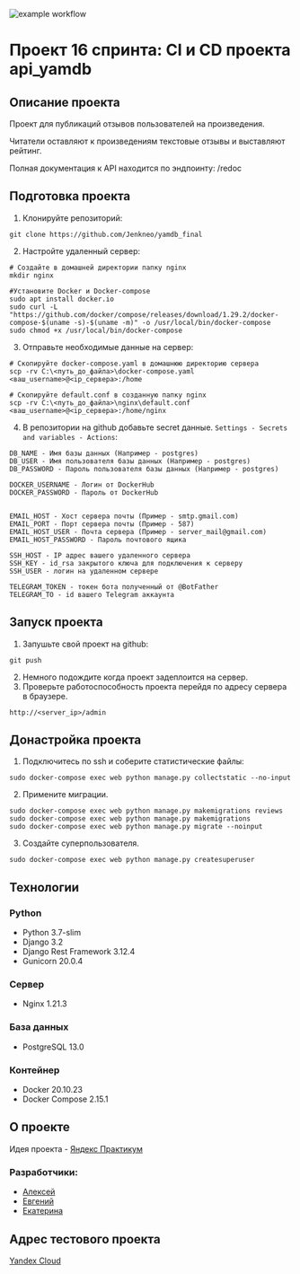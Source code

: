 ![example workflow](https://github.com/jenkneo/yamdb_final/actions/workflows/yamdb_workflow.yml/badge.svg)

# Проект 16 спринта: CI и CD проекта api_yamdb
## Описание проекта

Проект для публикаций отзывов пользователей на произведения.

Читатели оставляют к произведениям текстовые отзывы и выставляют рейтинг.

Полная документация к API находится по эндпоинту: /redoc


## Подготовка проекта

1. Клонируйте репозиторий:
```      
git clone https://github.com/Jenkneo/yamdb_final
```
2. Настройте удаленный сервер:
```
# Создайте в домашней директории папку nginx
mkdir nginx

#Установите Docker и Docker-compose
sudo apt install docker.io
sudo curl -L "https://github.com/docker/compose/releases/download/1.29.2/docker-compose-$(uname -s)-$(uname -m)" -o /usr/local/bin/docker-compose
sudo chmod +x /usr/local/bin/docker-compose
```
3. Отправьте необходимые данные на сервер:
```
# Скопируйте docker-compose.yaml в домашнюю директорию сервера
scp -rv C:\<путь_до_файла>\docker-compose.yaml <ваш_username>@<ip_сервера>:/home

# Скопируйте default.conf в созданную папку nginx
scp -rv C:\<путь_до_файла>\nginx\default.conf <ваш_username>@<ip_сервера>:/home/nginx
```
4. В репозитории на github добавьте secret данные. `Settings - Secrets and variables - Actions`:
```
DB_NAME - Имя базы данных (Например - postgres)
DB_USER - Имя пользователя базы данных (Например - postgres)
DB_PASSWORD - Пароль пользователя базы данных (Например - postgres)

DOCKER_USERNAME - Логин от DockerHub
DOCKER_PASSWORD - Пароль от DockerHub


EMAIL_HOST - Хост сервера почты (Пример - smtp.gmail.com) 
EMAIL_PORT - Порт сервера почты (Пример - 587) 
EMAIL_HOST_USER - Почта сервера (Пример - server_mail@gmail.com) 
EMAIL_HOST_PASSWORD - Пароль почтового ящика

SSH_HOST - IP адрес вашего удаленного сервера
SSH_KEY - id_rsa закрытого ключа для подключения к серверу
SSH_USER - логин на удаленном сервере

TELEGRAM_TOKEN - токен бота полученный от @BotFather
TELEGRAM_TO - id вашего Telegram аккаунта
```

## Запуск проекта
1. Запушьте свой проект на github:
```
git push
```
2. Немного подождите когда проект задеплоится на сервер.
3. Проверьте работоспособность проекта перейдя по адресу сервера в браузере.
```
http://<server_ip>/admin
```
## Донастройка проекта
1. Подключитесь по ssh и соберите статистические файлы:
```
sudo docker-compose exec web python manage.py collectstatic --no-input
```
2. Примените миграции.
```
sudo docker-compose exec web python manage.py makemigrations reviews
sudo docker-compose exec web python manage.py makemigrations
sudo docker-compose exec web python manage.py migrate --noinput
```
3. Создайте суперпользователя.
```
sudo docker-compose exec web python manage.py createsuperuser
```

## Технологии
### Python
- Python 3.7-slim
- Django 3.2
- Django Rest Framework 3.12.4
- Gunicorn 20.0.4

### Сервер
- Nginx 1.21.3

### База данных
- PostgreSQL 13.0

### Контейнер
- Docker 20.10.23
- Docker Compose 2.15.1

## О проекте
Идея проекта - [Яндекс Практикум](https://practicum.yandex.ru/) 

### Разработчики:
- [Алексей](https://github.com/alekseikogan)
- [Евгений](https://github.com/Jenkneo)
- [Екатерина](https://github.com/katiefrompiter)

## Адрес тестового проекта
[Yandex Cloud](http://158.160.14.36/redoc/) 
